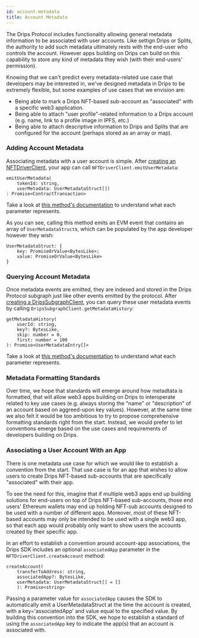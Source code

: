 ```yaml
---
id: account-metadata
title: Account Metadata
---
```


The Drips Protocol includes functionality allowing general metadata information to be associated with user accounts. Like settign Drips or Splits, the authority to add such metadata ultimately rests with the end-user who controls the account. However apps building on Drips can build on this capability to store any kind of metadata they wish (with their end-users' permission).

Knowing that we can't predict every metadata-related use case that developers may be interested in, we've designed metadata in Drips to be extremely flexible, but some examples of use cases that we envision are:

* Being able to mark a Drips NFT-based sub-account as "associated" with a specific web3 application.
* Being able to attach "user profile"-related information to a Drips account (e.g. name, link to a profile image in IPFS, etc.)
* Being able to attach descriptive information to Drips and Splits that are configured for the account (perhaps stored as an array or map).

### Adding Account Metadata

Associating metadata with a user account is simple. After [creating an NFTDriverClient][is], your app can call `NFTDriverClient.emitUserMetadata`:

```
emitUserMetadata(
    tokenId: string,
    userMetadata: UserMetadataStruct[])
: Promise<ContractTransaction>
```

Take a look at <a href="https://drips-js-sdk-api.netlify.app/classes/nftdriverclient#emitUserMetadata" target="_blank">this method's documentation</a> to understand what each parameter represents.

As you can see, calling this method emits an EVM event that contains an array of `UserMetadataStruct`s, which can be populated by the app developer however they wish:

```
UserMetadataStruct: {
    key: PromiseOrValue<BytesLike>;
    value: PromiseOrValue<BytesLike>
}
```

### Querying Account Metadata

Once metadata events are emitted, they are indexed and stored in the Drips Protocol subgraph just like other events emitted by the protocol. After [creating a DripsSubgraphClient][is], you can query these user metadata events by calling `DripsSubgraphClient.getMetadataHistory`:

```
getMetadataHistory(
    userId: string,
    key?: BytesLike,
    skip: number = 0,
    first: number = 100
): Promise<UserMetadataEntry[]>
```

Take a look at <a href="https://drips-js-sdk-api.netlify.app/classes/dripssubgraphclient#getMetadataHistory" target="_blank">this method's documentation</a> to understand what each parameter represents.

### Metadata Formatting Standards

Over time, we hope that standards will emerge around how metadtata is formatted, that will allow web3 apps building on Drips to interoperate related to key use cases (e.g. always storing the "name" or "description" of an account based on aggreed-upon key values). However, at the same time we also felt it would be too ambitious to try to propose comprehensive formatting standards right from the start. Instead, we would prefer to let conventions emerge based on the use cases and requirements of developers building on Drips.

### Associating a User Account With an App

There is one metadata use case for which we would like to establish a convention from the start. That use case is for an app that wishes to allow users to create Drips NFT-based sub-accounts that are specifically "associated" with their app.

To see the need for this, imagine that if multiple web3 apps end up building solutions for end-users on top of Drips NFT-based sub-accounts, those end users' Ethereum wallets may end up holding NFT-sub accounts designed to be used with a number of different apps. Moreover, most of these NFT-based accounts may only be intended to be used with a single web3 app, so that each app would probably only want to show users the accounts created by their specific app.

In an effort to establish a convention around account-app associations, the Drips SDK includes an optional `associatedApp` parameter in the `NFTDriverClient.createAccount` method:

```
createAccount(
    transferToAddress: string,
    associatedApp?: BytesLike,
    userMetadata: UserMetadataStruct[] = []
	): Promise<string>
```

Passing a parameter value for `associatedApp` causes the SDK to automatically emit a UserMetadataStruct at the time the account is created, with a key='associatedApp' and value equal to the specified value. By building this convention into the SDK, we hope to establish a standard of using the `associatedApp` key to indicate the app(s) that an account is associated with.


[is]: /docs/for-developers/initialize-sdk
